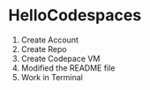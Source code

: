 # HelloCodespaces

1. Create Account
2. Create Repo
3. Create Codepace VM
4. Modified the README file
5. Work in Terminal